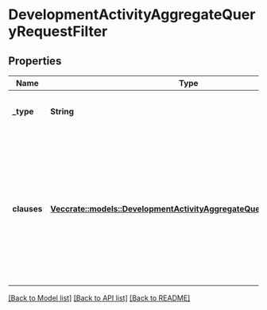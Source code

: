 # DevelopmentActivityAggregateQueryRequestFilter

## Properties

Name | Type | Description | Notes
------------ | ------------- | ------------- | -------------
**_type** | **String** | The logic used to combine the clauses | 
**clauses** | [**Vec<crate::models::DevelopmentActivityAggregateQueryRequestClause>**](DevelopmentActivityAggregateQueryRequestClause.md) | The list of clauses used to filter the data. Note that clauses must filter by attendeeId and a maximum of 100 user IDs are allowed | 

[[Back to Model list]](../README.md#documentation-for-models) [[Back to API list]](../README.md#documentation-for-api-endpoints) [[Back to README]](../README.md)



